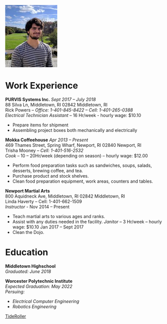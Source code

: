 ![Picture of me](seniorpicsmall.jpg)

# **Work Experience**
**PURVIS Systems Inc.**    _Sept 2017 – July 2018_  
88 Silva Ln, Middletown, RI 02842 Middletown, RI  
Rick Powers – _Office: 1-401-845-8422 – Cell: 1-401-265-0388_  
_Electrical Technician Assistant_ – 16 Hr/week - hourly wage: $10.10  
  - Prepare items for shipment
  - Assembling project boxes both mechanically and electrically

**Mokka Coffeehouse**   _Apr 2013 – Present_  
469 Thames Street, Spring Wharf, Newport, RI 02840 Newport, RI    
Trisha Mooney – _Cell: 1-401-516-2532_    
_Cook_ – 10 – 20Hr/week (depending on season) – hourly wage: $12.00 
  - Perform food preparation tasks such as sandwiches, soups, salads, desserts, brewing coffee, and tea.
  - Purchase product and stock shelves.
  - Clean food preparation equipment, work areas, counters and tables.

**Newport Martial Arts**  
800 Aquidneck Ave, Middletown, RI 02842 Middletown, RI  
Linda Haverty – Cell: 1-401-662-1509  
_Instructor_ - Nov 2014 – Present
  - Teach martial arts to various ages and ranks.
  - Assist with any duties needed in the facility.
_Janitor_ – 3 Hr/week – hourly wage: $10.10 Jan 2017 – Sept 2017
  - Clean the Dojo.

# **Education**  
**Middletown Highschool**  
_Graduated: June 2018_

**Worcester Polytechnic Institute**  
_Expected Graduation: May 2022_  
_Persuing:_   
  - _Electrical Computer Engineering_  
  - _Robotics Engineering_

[TideRoller](TideRoller.md)
